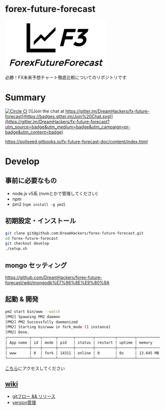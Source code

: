

# forex-future-forecast

![logo](public/images/logo.png)

必勝！FX未来予想チャート徹底比較についてのリポジトリです

# Summary

[![Circle CI](https://circleci.com/gh/DreamHackers/forex-future-forecast/tree/master.svg?style=svg)](https://circleci.com/gh/DreamHackers/fx-future-forecast/tree/master)
[![Join the chat at https://gitter.im/DreamHackers/fx-future-forecast](https://badges.gitter.im/Join%20Chat.svg)](https://gitter.im/DreamHackers/fx-future-forecast?utm_source=badge&utm_medium=badge&utm_campaign=pr-badge&utm_content=badge)

https://pollseed.gitbooks.io/fx-future-forecast-doc/content/index.html


# Develop

## 事前に必要なもの
* node.js v5系 (nvmとかで管理してください)
* npm
* pm2 (`npm install -g pm2`)

## 初期設定・インストール
```.sh
git clone git@github.com:DreamHackers/forex-future-forecast.git
cd forex-future-forecast
git checkout develop
./setup.sh
```

## mongo セッティング
https://github.com/DreamHackers/forex-future-forecast/wiki/mongodb%E7%96%8E%E9%80%9A

## 起動 & 開発
```.sh
pm2 start bin/www --watch
[PM2] Spawning PM2 daemon
[PM2] PM2 Successfully daemonized
[PM2] Starting bin/www in fork_mode (1 instance)
[PM2] Done.
┌──────────┬────┬──────┬───────┬────────┬─────────┬────────┬─────────────┬──────────┐
│ App name │ id │ mode │ pid   │ status │ restart │ uptime │ memory      │ watching │
├──────────┼────┼──────┼───────┼────────┼─────────┼────────┼─────────────┼──────────┤
│ www      │ 0  │ fork │ 14311 │ online │ 0       │ 0s     │ 13.645 MB   │  enabled │
└──────────┴────┴──────┴───────┴────────┴─────────┴────────┴─────────────┴──────────┘

```
[こちら](http://localhost:3000/)にアクセスしてください

## [wiki](https://github.com/DreamHackers/forex-future-forecast/wiki)
* [gitフロー && リリース](https://github.com/DreamHackers/forex-future-forecast/wiki/git-%E3%83%95%E3%83%AD%E3%83%BC-&&-%E3%83%AA%E3%83%AA%E3%83%BC%E3%82%B9)
* [version管理](https://github.com/DreamHackers/forex-future-forecast/wiki/version%E7%AE%A1%E7%90%86%E3%81%AB%E3%81%A4%E3%81%84%E3%81%A6)
